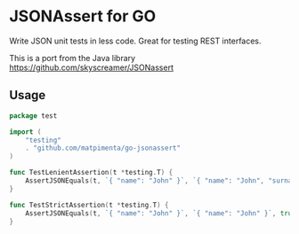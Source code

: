 JSONAssert for GO
=================

Write JSON unit tests in less code. Great for testing REST interfaces.

This is a port from the Java library https://github.com/skyscreamer/JSONassert

Usage
-----

```go
package test

import (
    "testing"
	. "github.com/matpimenta/go-jsonassert"
)

func TestLenientAssertion(t *testing.T) {
    AssertJSONEquals(t, `{ "name": "John" }`, `{ "name": "John", "surname": "Smith" }`, false)
}

func TestStrictAssertion(t *testing.T) {
    AssertJSONEquals(t, `{ "name": "John" }`, `{ "name": "John" }`, true)
}

```
